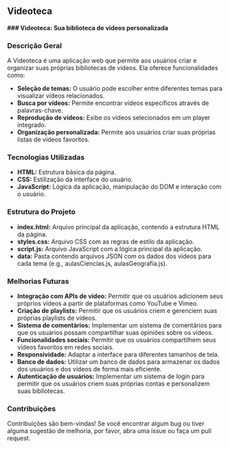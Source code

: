 ## Videoteca

**### Videoteca: Sua biblioteca de vídeos personalizada**

### Descrição Geral

A Videoteca é uma aplicação web que permite aos usuários criar e organizar suas próprias bibliotecas de vídeos. Ela oferece funcionalidades como:

* **Seleção de temas:** O usuário pode escolher entre diferentes temas para visualizar vídeos relacionados.
* **Busca por vídeos:** Permite encontrar vídeos específicos através de palavras-chave.
* **Reprodução de vídeos:** Exibe os vídeos selecionados em um player integrado.
* **Organização personalizada:** Permite aos usuários criar suas próprias listas de vídeos favoritos.

### Tecnologias Utilizadas

* **HTML:** Estrutura básica da página.
* **CSS:** Estilização da interface do usuário.
* **JavaScript:** Lógica da aplicação, manipulação do DOM e interação com o usuário.

### Estrutura do Projeto

* **index.html:** Arquivo principal da aplicação, contendo a estrutura HTML da página.
* **styles.css:** Arquivo CSS com as regras de estilo da aplicação.
* **script.js:** Arquivo JavaScript com a lógica principal da aplicação.
* **data:** Pasta contendo arquivos JSON com os dados dos vídeos para cada tema (e.g., aulasCiencias.js, aulasGeografia.js).

### Melhorias Futuras

* **Integração com APIs de vídeo:** Permitir que os usuários adicionem seus próprios vídeos a partir de plataformas como YouTube e Vimeo.
* **Criação de playlists:** Permitir que os usuários criem e gerenciem suas próprias playlists de vídeos.
* **Sistema de comentários:** Implementar um sistema de comentários para que os usuários possam compartilhar suas opiniões sobre os vídeos.
* **Funcionalidades sociais:** Permitir que os usuários compartilhem seus vídeos favoritos em redes sociais.
* **Responsividade:** Adaptar a interface para diferentes tamanhos de tela.
* **Banco de dados:** Utilizar um banco de dados para armazenar os dados dos usuários e dos vídeos de forma mais eficiente.
* **Autenticação de usuários:** Implementar um sistema de login para permitir que os usuários criem suas próprias contas e personalizem suas bibliotecas.

### Contribuições

Contribuições são bem-vindas! Se você encontrar algum bug ou tiver alguma sugestão de melhoria, por favor, abra uma issue ou faça um pull request.

